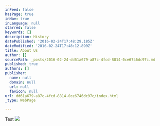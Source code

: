 ```yaml
---
inFeed: false
hasPage: true
inNav: true
inLanguage: null
starred: false
keywords: []
description: History
datePublished: '2016-02-24T17:48:29.185Z'
dateModified: '2016-02-24T17:48:12.899Z'
title: About Us
author: []
sourcePath: _posts/2016-02-24-dd61a679-a87c-4fcd-8814-0ce6746dc97c.md
published: true
authors: []
publisher:
  name: null
  domain: null
  url: null
  favicon: null
url: dd61a679-a87c-4fcd-8814-0ce6746dc97c/index.html
_type: WebPage

---
```

Test
![](https://the-grid-user-content.s3-us-west-2.amazonaws.com/3cfed2a2-c480-4c23-9cfc-0eac78dd17b7.gif)